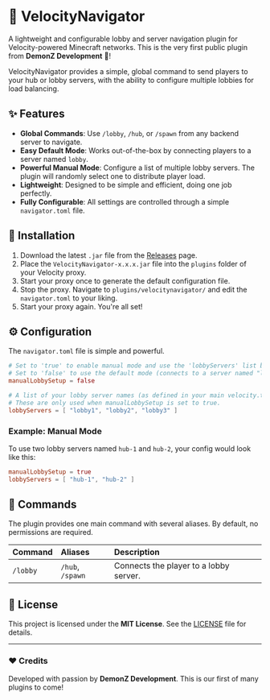 # 🧭 VelocityNavigator


A lightweight and configurable lobby and server navigation plugin for Velocity-powered Minecraft networks. This is the very first public plugin from **DemonZ Development** 💫!

VelocityNavigator provides a simple, global command to send players to your hub or lobby servers, with the ability to configure multiple lobbies for load balancing.

## ✨ Features

- **Global Commands**: Use `/lobby`, `/hub`, or `/spawn` from any backend server to navigate.
- **Easy Default Mode**: Works out-of-the-box by connecting players to a server named `lobby`.
- **Powerful Manual Mode**: Configure a list of multiple lobby servers. The plugin will randomly select one to distribute player load.
- **Lightweight**: Designed to be simple and efficient, doing one job perfectly.
- **Fully Configurable**: All settings are controlled through a simple `navigator.toml` file.

## 🚀 Installation

1.  Download the latest `.jar` file from the [Releases]() page.
2.  Place the `VelocityNavigator-x.x.x.jar` file into the `plugins` folder of your Velocity proxy.
3.  Start your proxy once to generate the default configuration file.
4.  Stop the proxy. Navigate to `plugins/velocitynavigator/` and edit the `navigator.toml` to your liking.
5.  Start your proxy again. You're all set!

## ⚙️ Configuration

The `navigator.toml` file is simple and powerful.

```toml
# Set to 'true' to enable manual mode and use the 'lobbyServers' list below.
# Set to 'false' to use the default mode (connects to a server named "lobby").
manualLobbySetup = false

# A list of your lobby server names (as defined in your main velocity.toml).
# These are only used when manualLobbySetup is set to true.
lobbyServers = [ "lobby1", "lobby2", "lobby3" ]
```

### Example: Manual Mode

To use two lobby servers named `hub-1` and `hub-2`, your config would look like this:

```toml
manualLobbySetup = true
lobbyServers = [ "hub-1", "hub-2" ]
```

## 💬 Commands

The plugin provides one main command with several aliases. By default, no permissions are required.

| Command | Aliases         | Description                            |
| :------ | :-------------- | :------------------------------------- |
| `/lobby`  | `/hub`, `/spawn` | Connects the player to a lobby server. |


## 📜 License

This project is licensed under the **MIT License**. See the [LICENSE](LICENSE) file for details.

---

### ❤️ Credits

Developed with passion by **DemonZ Development**. This is our first of many plugins to come!
